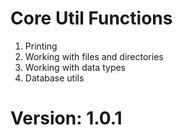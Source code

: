 # Core Util Functions 

1. Printing
2. Working with files and directories
3. Working with data types
4. Database utils

# Version: 1.0.1